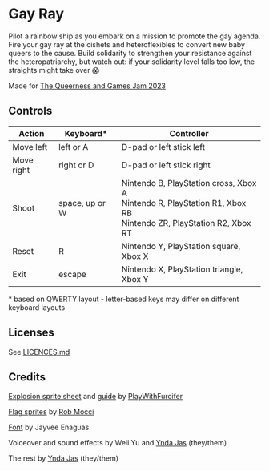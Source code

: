 # Gay Ray

Pilot a rainbow ship as you embark on a mission to promote the gay agenda. Fire
your gay ray at the cishets and heteroflexibles to convert new baby queers to
the cause. Build solidarity to strengthen your resistance against the
heteropatriarchy, but watch out: if your solidarity level falls too low, the
straights might take over 😱

Made for [The Queerness and Games Jam 2023][qgjam-2023]

## Controls

| Action     | Keyboard\*     | Controller                                                                                                           |
| ---------- | -------------- | -------------------------------------------------------------------------------------------------------------------- |
| Move left  | left or A      | D-pad or left stick left                                                                                             |
| Move right | right or D     | D-pad or left stick right                                                                                            |
| Shoot      | space, up or W | Nintendo B, PlayStation cross, Xbox A<br>Nintendo R, PlayStation R1, Xbox RB<br>Nintendo ZR, PlayStation R2, Xbox RT |
| Reset      | R              | Nintendo Y, PlayStation square, Xbox X                                                                               |
| Exit       | escape         | Nintendo X, PlayStation triangle, Xbox Y                                                                             |

\* based on QWERTY layout - letter-based keys may differ on different keyboard
layouts

## Licenses

See [LICENCES.md](./LICENCES.md)

## Credits

[Explosion sprite sheet][explosion-sprite-sheet] and [guide][explosion-tutorial]
by [PlayWithFurcifer][play-with-furcifer]

[Flag sprites][flag-sprites] by [Rob Mocci][rob-mocci]

[Font][pixel-font] by Jayvee Enaguas

Voiceover and sound effects by Weli Yu and [Ynda Jas][ynda-jas] (they/them)

The rest by [Ynda Jas][ynda-jas] (they/them)

<!-- prettier-ignore-start -->
[explosion-sprite-sheet]: https://github.com/PlayWithFurcifer/godot-particle-systems-guide/blob/main/Explosion_Sheet.png
[explosion-tutorial]: https://www.youtube.com/watch?v=F1Fyj3Lh_Pc&t=253s
[flag-sprites]: https://rmocci.itch.io/pixel-special
[play-with-furcifer]: https://github.com/PlayWithFurcifer
[pixel-font]: https://www.dafont.com/pixel-operator.font
[qgjam-2023]: https://itch.io/jam/qgjam-2023
[rob-mocci]: https://rmocci.itch.io
[ynda-jas]: https://github.com/yndajas
<!-- prettier-ignore-end -->
